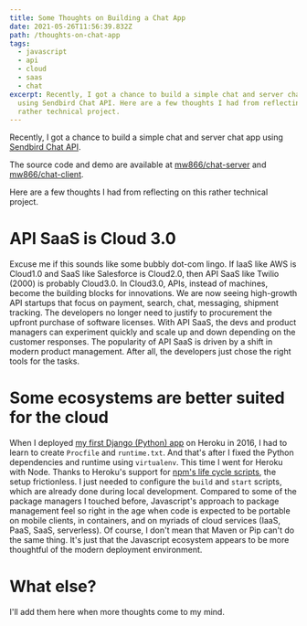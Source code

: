 ```yaml
---
title: Some Thoughts on Building a Chat App
date: 2021-05-26T11:56:39.832Z
path: /thoughts-on-chat-app
tags:
  - javascript
  - api
  - cloud
  - saas
  - chat
excerpt: Recently, I got a chance to build a simple chat and server chat app
  using Sendbird Chat API. Here are a few thoughts I had from reflecting on this
  rather technical project.
---
```

Recently, I got a chance to build a simple chat and server chat app using [Sendbird Chat API](https://sendbird.com/docs/chat/v3/platform-api/guides/messages#2-send-a-message).

The source code and demo are available at [mw866/chat-server](https://github.com/mw866/chat-server) and  [mw866/chat-client](https://github.com/mw866/chat-client).

Here are a few thoughts I had from reflecting on this rather technical project.

# API SaaS is Cloud 3.0

Excuse me if this sounds like some bubbly dot-com lingo. If IaaS like AWS is Cloud1.0 and SaaS like Salesforce is Cloud2.0, then API SaaS like Twilio (2000) is probably Cloud3.0. In Cloud3.0, APIs, instead of machines, become the building blocks for innovations. We are now seeing high-growth API startups that focus on payment, search, chat, messaging, shipment tracking. 
The developers no longer need to justify to procurement the upfront purchase of software licenses. With API SaaS, the devs and product managers can experiment quickly and scale up and down depending on the customer responses. 
The popularity of API SaaS is driven by a shift in modern product management. After all, the developers just chose the right tools for the tasks.

# Some ecosystems are better suited for the cloud
When I deployed [my first Django (Python) app](https://github.com/mw866/squawker-django) on Heroku in 2016, I had to learn to create `Procfile` and `runtime.txt`. And that's after I fixed the Python dependencies and runtime using `virtualenv`.
This time I went for Heroku with Node. Thanks to Heroku's support for [npm's life cycle scripts](https://docs.npmjs.com/cli/v7/using-npm/scripts), the setup frictionless. I just needed to configure the `build` and `start` scripts, which are already done during local development.
Compared to some of the package managers  I touched before, Javascript's approach to package management feel so right in the age when code is expected to be portable on mobile clients, in containers, and on myriads of cloud services (IaaS, PaaS, SaaS, serverless). Of course, I don't mean that Maven or Pip can't do the same thing. It's just that the Javascript ecosystem appears to be more thoughtful of the modern deployment environment. 

# What else?

I'll add them here when more thoughts come to my mind.


